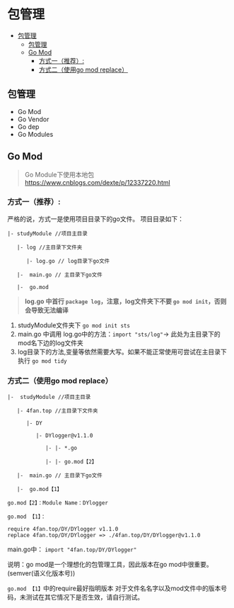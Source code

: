 # 包管理

<!-- TOC -->

- [包管理](#包管理)
  - [包管理](#包管理-1)
  - [Go Mod](#go-mod)
    - [方式一（推荐）:](#方式一推荐)
    - [方式二（使用go mod replace）](#方式二使用go-mod-replace)

<!-- /TOC -->


## 包管理

- Go Mod
- Go Vendor 
- Go dep
- Go Modules

## Go Mod

> Go Module下使用本地包 https://www.cnblogs.com/dexte/p/12337220.html


### 方式一（推荐）:

严格的说，方式一是使用项目目录下的go文件。
项目目录如下：

```
|- studyModule //项目主目录

   |- log //主目录下文件夹

      |- log.go // log目录下go文件

   |-  main.go // 主目录下go文件

   |-  go.mod

```

> **log.go 中首行 `package log`，注意，log文件夹下不要 `go mod init`，否则会导致无法编译**

1. studyModule文件夹下 `go mod init sts`
1. main.go 中调用 log.go中的方法：`import "sts/log"`-> 此处为主目录下的mod名下边的log文件夹
1. log目录下的方法,变量等依然需要大写。如果不能正常使用可尝试在主目录下执行 `go mod tidy`


### 方式二（使用go mod replace）

```
|-  studyModule //项目主目录

   |- 4fan.top //主目录下文件夹

      |- DY

         |- DYlogger@v1.1.0

            |- |- *.go

            |- |- go.mod【2】

   |-  main.go // 主目录下go文件

   |-  go.mod【1】

```

`go.mod【2】：Module Name：DYlogger`

`go.mod 【1】：`

```
require 4fan.top/DY/DYlogger v1.1.0
replace 4fan.top/DY/DYlogger => ./4fan.top/DY/DYlogger@v1.1.0

```

main.go中： `import "4fan.top/DY/DYlogger"`

说明：go mod是一个理想化的包管理工具，因此版本在go mod中很重要。(semver(语义化版本号))

`go.mod 【1】`中的require最好指明版本 对于文件名名字以及mod文件中的版本号码，未测试在其它情况下是否生效，请自行测试。